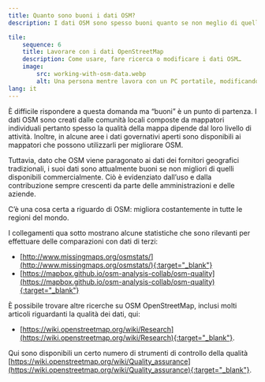 ```yaml
---
title: Quanto sono buoni i dati OSM?
description: I dati OSM sono spesso buoni quanto se non meglio di quelli commercialmente disponibili

tile:
    sequence: 6
    title: Lavorare con i dati OpenStreetMap
    description: Come usare, fare ricerca o modificare i dati OSM…
    image:
        src: working-with-osm-data.webp
        alt: Una persona mentre lavora con un PC portatile, modificando i dati OpenStreetMap
lang: it
---
```


È difficile rispondere a questa domanda ma “buoni” è un punto di partenza. I dati OSM sono creati dalle comunità locali composte da mappatori individuali pertanto spesso la qualità della mappa dipende dal loro livello di attività. Inoltre, in alcune aree i dati governativi aperti sono disponibili ai mappatori che possono utilizzarli per migliorare OSM.

Tuttavia, dato che OSM viene paragonato ai dati dei fornitori geografici tradizionali, i suoi dati sono attualmente buoni se non migliori di quelli disponibili commercialmente. Ciò è evidenziato dall’uso e dalla contribuzione sempre crescenti da parte delle amministrazioni e delle aziende.

C’è una cosa certa a riguardo di OSM: migliora costantemente in tutte le regioni del mondo.

I collegamenti qua sotto mostrano alcune statistiche che sono rilevanti per effettuare delle comparazioni con dati di terzi:

- [http://www.missingmaps.org/osmstats/](http://www.missingmaps.org/osmstats/){:target="_blank"}
- [https://mapbox.github.io/osm-analysis-collab/osm-quality](https://mapbox.github.io/osm-analysis-collab/osm-quality){:target="_blank"}

È possibile trovare altre ricerche su OSM OpenStreetMap, inclusi molti articoli riguardanti la qualità dei dati, qui:

- [https://wiki.openstreetmap.org/wiki/Research](https://wiki.openstreetmap.org/wiki/Research){:target="_blank"}.

Qui sono disponibili un certo numero di strumenti di controllo della qualità [https://wiki.openstreetmap.org/wiki/Quality_assurance](https://wiki.openstreetmap.org/wiki/Quality_assurance){:target="_blank"}.
